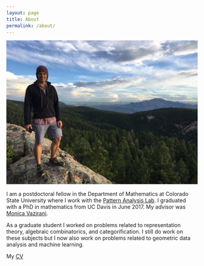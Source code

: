 ```yaml
---
layout: page
title: About
permalink: /about/
---
```


![Henry Kvinge](UNADJUSTEDNONRAW_thumb_3218.jpg)

I am a postdoctoral fellow in the Department of Mathematics at Colorado State University where I work with the [Pattern Analysis Lab](https://sites.google.com/a/rams.colostate.edu/pattern-analysis-lab/). I graduated with a PhD in mathematics from UC Davis in June 2017. My advisor was [Monica Vazirani](https://www.math.ucdavis.edu/~vazirani/).

As a graduate student I worked on problems related to representation theory, algebraic combinatorics, and categorification. I still do work on these subjects but I now also work on problems related to geometric data analysis and machine learning.

 
My [CV](HKvingeCV.pdf)



